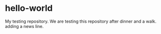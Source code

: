 # hello-world
My testing repository.
We are testing this repository after dinner and a walk.
adding a news line.
